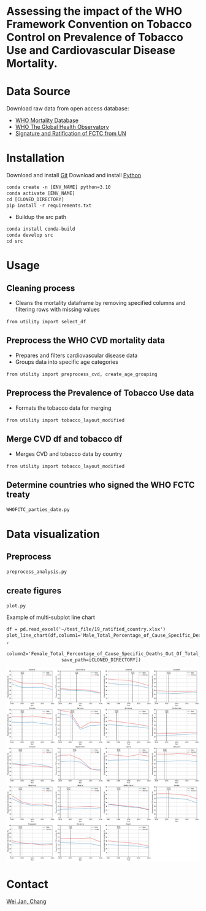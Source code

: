 Assessing the impact of the WHO Framework Convention on Tobacco Control on Prevalence of Tobacco Use and Cardiovascular Disease Mortality.
===

# Data Source

Download raw data from open access database:

* [WHO Mortality Database](https://platform.who.int/mortality/themes/theme-details/topics/topic-details/MDB/cardiovascular-diseases)
* [WHO The Global Health Observatory](https://www.who.int/data/gho/data/themes/topics/sdg-target-3_a-tobacco-control)
* [Signature and Ratification of FCTC from UN](https://treaties.un.org/pages/ViewDetails.aspx?src=TREATY&mtdsg_no=IX-4&chapter=9&clang=_en)

# Installation

Download and install [Git](https://git-scm.com/downloads)
Download and install [Python](https://www.python.org/downloads/)

```
conda create -n [ENV_NAME] python=3.10 
conda activate [ENV_NAME]  
cd [CLONED_DIRECTORY]
pip install -r requirements.txt
```

- Buildup the src path

```
conda install conda-build
conda develop src
cd src
```

# Usage

## Cleaning process

- Cleans the mortality dataframe by removing specified columns and filtering rows with missing values

`from utility import select_df`

## Preprocess the WHO CVD mortality data

- Prepares and filters cardiovascular disease data
- Groups data into specific age categories

`from utility import preprocess_cvd, create_age_grouping`

## Preprocess the Prevalence of Tobacco Use data

- Formats the tobacco data for merging

`from utility import tobacco_layout_modified`

## Merge CVD df and tobacco df

- Merges CVD and tobacco data by country

`from utility import tobacco_layout_modified`

## Determine countries who signed the WHO FCTC treaty

`WHOFCTC_parties_date.py`

# Data visualization

## Preprocess

`preprocess_analysis.py`

## create figures

`plot.py`

Example of multi-subplot line chart

```
df = pd.read_excel('~/test_file/19_ratified_country.xlsx')
plot_line_chart(df,column1='Male_Total_Percentage_of_Cause_Specific_Deaths_Out_Of_Total_Deaths' ,
                    column2='Female_Total_Percentage_of_Cause_Specific_Deaths_Out_Of_Total_Deaths',
                    save_path=[CLONED_DIRECTORY])
```

![Example of multi-subplot line chart](test_file/multi_subplot_line_chart.png)

# Contact

[Wei Jan, Chang](mailto:weijan.chang@gmail.com)